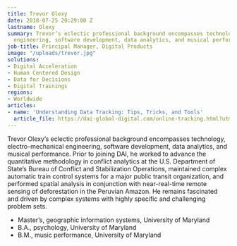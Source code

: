 ```yaml
---
title: Trevor Olexy
date: 2018-07-25 20:29:00 Z
lastname: Olexy
summary: Trevor’s eclectic professional background encompasses technology, electro-mechanical
  engineering, software development, data analytics, and musical performance.
job-title: Principal Manager, Digital Products
image: "/uploads/trevor.jpg"
solutions:
- Digital Acceleration
- Human Centered Design
- Data for Decisions
- Digital Trainings
regions:
- Worldwide
articles:
- name: 'Understanding Data Tracking: Tips, Tricks, and Tools'
  article_file: https://dai-global-digital.com/online-tracking.html?utm_source=related-box
---
```


Trevor Olexy’s eclectic professional background encompasses technology, electro-mechanical engineering, software development, data analytics, and musical performance. Prior to joining DAI, he worked to advance the quantitative methodology in conflict analytics at the U.S. Department of State’s Bureau of Conflict and Stabilization Operations, maintained complex automatic train control systems for a major public transit organization, and performed spatial analysis in conjunction with near-real-time remote sensing of deforestation in the Peruvian Amazon. He remains fascinated and driven by complex systems with highly specific and challenging problem sets.

* Master’s, geographic information systems, University of Maryland
* B.A., psychology, University of Maryland 
* B.M., music performance, University of Maryland 
